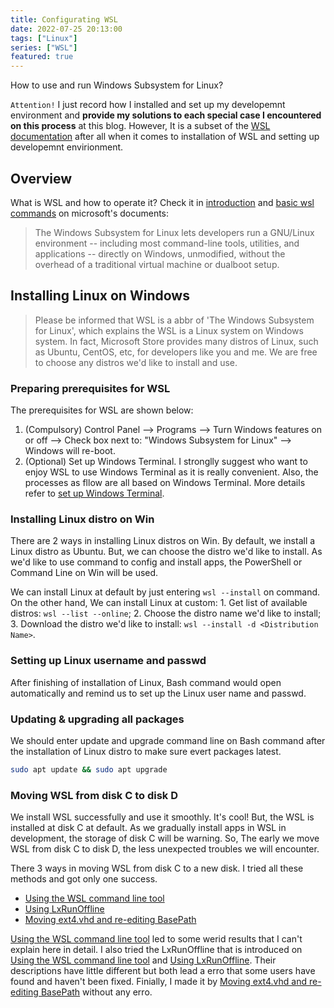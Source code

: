 ```yaml
---
title: Configurating WSL
date: 2022-07-25 20:13:00
tags: ["Linux"]
series: ["WSL"]
featured: true
---
```

How to use and run Windows Subsystem for Linux?

<!--more-->

`Attention!` I just record how I installed and set up my developemnt environment and **provide my solutions to each special case I encountered on this process** at this blog. However, It is a subset of the [WSL documentation](https://learn.microsoft.com/en-us/windows/wsl/) after all when it comes to installation of WSL and setting up developemnt envirionment. 

## Overview
What is WSL and how to operate it? Check it in [introduction](https://learn.microsoft.com/en-us/windows/wsl/about) and [basic wsl commands](https://learn.microsoft.com/en-us/windows/wsl/basic-commands) on microsoft's documents:

>The Windows Subsystem for Linux lets developers run a GNU/Linux environment -- including most command-line tools, utilities, and applications -- directly on Windows, unmodified, without the overhead of a traditional virtual machine or dualboot setup.

## Installing Linux on Windows
>Please be informed that WSL is a abbr of 'The Windows Subsystem for Linux', which explains the WSL is a Linux system on Windows system. In fact, Microsoft Store provides many distros of Linux, such as Ubuntu, CentOS, etc, for developers like you and me. We are free to choose any distros we'd like to install and use.

### Preparing prerequisites for WSL
The prerequisites for WSL are shown below:
1. (Compulsory) Control Panel --> Programs --> Turn Windows features on or off --> Check box next to: "Windows Subsystem for Linux" --> Windows will re-boot.
2. (Optional) Set up Windows Terminal. I stronglly suggest who want to enjoy WSL to use Windows Terminal as it is really convenient. Also, the processes as fllow are all based on Windows Terminal. More details refer to [set up Windows Terminal](https://learn.microsoft.com/en-us/windows/terminal/get-started).

### Installing Linux distro on Win
There are 2 ways in installing Linux distros on Win. By default, we install a Linux distro as Ubuntu. But, we can choose the distro we'd like to install. As we'd like to use command to config and install apps, the PowerShell or Command Line on Win will be used.

We can install Linux at default by just entering `wsl --install` on command. On the other hand, We can install Linux at custom: 1. Get list of available distros: `wsl --list --online`; 2. Choose the distro name we'd like to install; 3. Download the distro we'd like to install: `wsl --install -d <Distribution Name>`.

### Setting up Linux username and passwd
After finishing of installation of Linux, Bash command would open automatically and remind us to set up the Linux user name and passwd. 

### Updating & upgrading all packages
We should enter update and upgrade command line on Bash command after the installation of Linux distro to make sure evert packages latest.

```Bash
sudo apt update && sudo apt upgrade
```

### Moving WSL from disk C to disk D
We install WSL successfully and use it smoothly. It's cool! But, the WSL is installed at disk C at default. As we gradually install apps in WSL in development, the storage of disk C will be warning. So, The early we move WSL from disk C to disk D, the less unexpected troubles we will encounter.

There 3 ways in moving WSL from disk C to a new disk. I tried all these methods and got only one success.

- [Using the WSL command line tool](https://stackoverflow.com/a/51767786)
- [Using LxRunOffline](https://learnku.com/articles/46234)
- [Moving ext4.vhd and re-editing BasePath](https://www.msftnext.com/how-to-move-the-wsl-linux-subsystem-to-another-disk-or-partition/)

[Using the WSL command line tool](https://stackoverflow.com/a/51767786) led to some werid results that I can't explain here in detail. I also tried the LxRunOffline that is introduced on [Using the WSL command line tool](https://stackoverflow.com/a/51767786) and [Using LxRunOffline](https://learnku.com/articles/46234). Their descriptions have little different but both lead a erro that some users have found and haven't been fixed. Finially, I made it by [Moving ext4.vhd and re-editing BasePath](https://www.msftnext.com/how-to-move-the-wsl-linux-subsystem-to-another-disk-or-partition/) without any erro.

